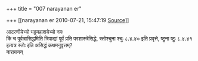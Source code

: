 +++
title = "007 narayanan er"

+++
[[narayanan er	2010-07-21, 15:47:19 [Source](https://groups.google.com/g/bvparishat/c/p7wFl1730O0)]]



आदरणीयेभ्यो भट्टमहाशयेभ्यो नमः  
किं च पूर्वत्रासिद्धमिति त्रिपाद्यां पूर्वं प्रति परशास्त्रेसिद्धे, स्तोश्चुना श्चुः ८.४.४० इति प्रवृत्ते, ष्टुना ष्टुः ८.४.४१ इत्यत्र स्तोः इति असिद्धं कथमनुवृत्तम्?  
नारायणन्  
  
  
  

  

